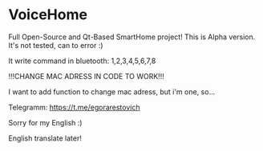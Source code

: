 # VoiceHome
Full Open-Source and Qt-Based SmartHome project!
This is Alpha version. It's not tested, can to error :)

It write command in bluetooth: 1,2,3,4,5,6,7,8

!!!CHANGE MAC ADRESS IN CODE TO WORK!!!

I want to add function to change mac adress, but i'm one, so...

Telegramm: https://t.me/egorarestovich

Sorry for my English :)

English translate later!
